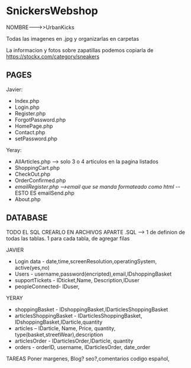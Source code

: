 # SnickersWebshop

NOMBRE--->>UrbanKicks

Todas las imagenes en .jpg y organizarlas en carpetas

La informacion y fotos sobre zapatillas podemos copiarla de https://stockx.com/category/sneakers

## PAGES

Javier:
- Index.php
- Login.php
- Register.php
- ForgotPassword.php
- HomePage.php
- Contact.php
- setPassword.php

Yeray:
- AllArticles.php --> solo 3 o 4 articulos en la pagina listados
- ShoppingCart.php
- CheckOut.php
- OrderConfirmed.php
- *emailRegister.php -->email que se manda formateado como html* -- ESTO ES emailSend.php
- About.php

## DATABASE

TODO EL SQL CREARLO EN ARCHIVOS APARTE .SQL --> 1 de definion de todas las tablas. 1 para cada tabla, de agregar filas

JAVIER

- Login data - date,time,screenResolution,operatingSystem, active(yes,no)
- Users - username,password(encripted),email,IDshoppingBasket
- supportTickets - IDticket,Name, Description,IDuser
- peopleConnected- IDuser,

YERAY

- shoppingBasket - IDshoppingBasket,IDarticlesShoppingBasket
- articlesShoppingBasket - IDarticlesShoppingBasket, IDshoppingBasket,IDarticle,quantity
- articles – IDarticle, Name, Price, quantity, type(basket,streetWear),description 
- articlesOrder - IDarticlesOrder,IDarticle, quantity
- orders - orderID, username, IDarticlesOrder, date_order



TAREAS
Poner margenes, Blog? seo?,comentarios codigo español,
